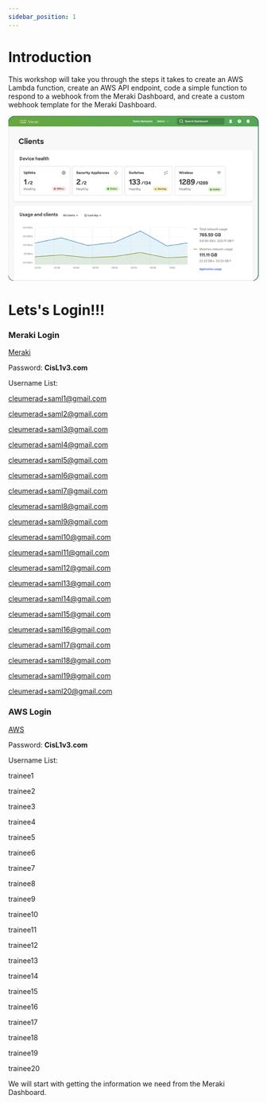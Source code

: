 ```yaml
---
sidebar_position: 1
---
```


# Introduction

This workshop will take you through the steps it takes to create an AWS Lambda function, create an AWS API endpoint, code a simple function to respond to a webhook from the Meraki Dashboard, and create a custom webhook template for the Meraki Dashboard.

![meraki dashboard](../img/dashboard.png)

# Lets's Login!!!

### Meraki Login

[Meraki](https://dev-192338.okta.com/home/ciscomeraki/0oapm9fvunu0zhO974x7/38929)

Password: **CisL1v3.com**

Username List:

cleumerad+saml1@gmail.com

cleumerad+saml2@gmail.com

cleumerad+saml3@gmail.com

cleumerad+saml4@gmail.com

cleumerad+saml5@gmail.com

cleumerad+saml6@gmail.com

cleumerad+saml7@gmail.com

cleumerad+saml8@gmail.com

cleumerad+saml9@gmail.com

cleumerad+saml10@gmail.com

cleumerad+saml11@gmail.com

cleumerad+saml12@gmail.com

cleumerad+saml13@gmail.com

cleumerad+saml14@gmail.com

cleumerad+saml15@gmail.com

cleumerad+saml16@gmail.com

cleumerad+saml17@gmail.com

cleumerad+saml18@gmail.com

cleumerad+saml19@gmail.com

cleumerad+saml20@gmail.com

### AWS Login

[AWS](http://cs.co/devwks-2845-aws)

Password: **CisL1v3.com**

Username List:

trainee1

trainee2

trainee3

trainee4

trainee5

trainee6

trainee7

trainee8

trainee9

trainee10

trainee11

trainee12

trainee13

trainee14

trainee15

trainee16

trainee17

trainee18

trainee19

trainee20

We will start with getting the information we need from the Meraki Dashboard.
